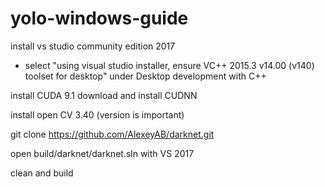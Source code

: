 # yolo-windows-guide

install vs studio community edition 2017
- select "using visual studio installer, ensure VC++ 2015.3 v14.00 (v140) toolset for desktop" under Desktop development with C++

install CUDA 9.1
download and install CUDNN

install open CV 3.40 (version is important)

git clone https://github.com/AlexeyAB/darknet.git

open build/darknet/darknet.sln with VS 2017

clean and build



